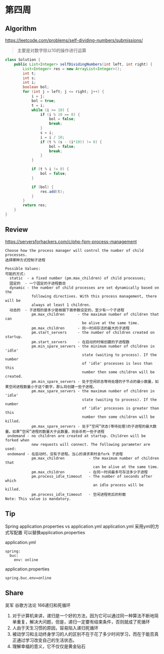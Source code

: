# 第四周

## Algorithm
https://leetcode.com/problems/self-dividing-numbers/submissions/
> 主要是对数字除以10的操作进行运算

```java
class Solution {
    public List<Integer> selfDividingNumbers(int left, int right) {
        List<Integer> res = new ArrayList<Integer>();
        int t;
        int s;
        int i;
        boolean bol;
        for (int j = left; j <= right; j++) {
            i = j;
            bol = true;
            t = i;
            while (i >= 10) {
                if (i % 10 == 0) {
                    bol = false;
                    break;
                }
                s = i;
                i = i / 10;
                if (t % (s - (i*10)) != 0) {
                    bol = false;
                    break;
                }
            }

            if (t % i != 0) {
                bol = false;
            }

            if (bol) {
                res.add(t);
            }
        }
        return res;
    }
}
```

## Review
https://serversforhackers.com/c/php-fpm-process-management

```
Choose how the process manager will control the number of child processes.
选择哪种方式控制子进程

Possible Values:
可能的方式:
  static  - a fixed number (pm.max_children) of child processes;
  固定的  - 一个固定的子进程数目
  dynamic - the number of child processes are set dynamically based on the
            following directives. With this process management, there will be
            always at least 1 children.
  动态的  - 子进程的是多少是根据下面参数设定的，至少有一个子进程
            pm.max_children      - the maximum number of children that can
                                   be alive at the same time.
            pm.max_children      - 同一时间存活的最大的子进程
            pm.start_servers     - the number of children created on startup.
            pm.start_servers     - 在启动的时候创建的子进程数
            pm.min_spare_servers - the minimum number of children in 'idle'
                                   state (waiting to process). If the number
                                   of 'idle' processes is less than this
                                   number then some children will be created.
            pm.min_spare_servers - 处于空闲状态等待处理的子节点的最小数量，如果空闲进程数量小于这个数字，那么将创建一些子进程。
            pm.max_spare_servers - the maximum number of children in 'idle'
                                   state (waiting to process). If the number
                                   of 'idle' processes is greater than this
                                   number then some children will be killed.
            pm.max_spare_servers - 处于“空闲”状态(等待处理)的子进程的最大数量。如果“空闲”进程的数量大于此数量，则会杀死一些子进程
 ondemand - no children are created at startup. Children will be forked when
            new requests will connect. The following parameter are used:
 ondemand - 在启动时，没有子进程。当心的请求来时会fork 子进程
            pm.max_children           - the maximum number of children that
                                        can be alive at the same time.
            pm.max_children           - 在同一时间最多可存活多少子进程
            pm.process_idle_timeout   - The number of seconds after which
                                        an idle process will be killed.
            pm.process_idle_timeout   - 空闲进程死后的秒数
Note: This value is mandatory.
```

## Tip
Spring  application.properties vs application.yml
application.yml 采用yml的方式写配置 可以替换application.properties

application.yml
```
spring:
  buc:
    env: online
```
application.properties
```
spring.buc.env=online
```
## Share
吴军 谷歌方法论 166递归和死循环
1. 对于计算机来讲，递归是一个好的方法，因为它可以通过同一种算法不断地简单重复，解决大问题，但是，递归一定要有结束条件，否则就成了死循环
2. 人由于天生习惯的原因，容易陷入递归死循环
3. 被动学习和主动终身学习的人的区别不在于花了多少时间学习，而在于能否真正通过学习改变自己的生活状态。
4. 理解幸福的意义，它不仅仅是黄金钻石

